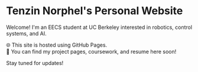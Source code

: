 # Tenzin Norphel's Personal Website

Welcome! I'm an EECS student at UC Berkeley interested in robotics, control systems, and AI.

🌐 This site is hosted using GitHub Pages.  
📄 You can find my project pages, coursework, and resume here soon!

Stay tuned for updates!
